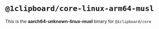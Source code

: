 # `@1clipboard/core-linux-arm64-musl`

This is the **aarch64-unknown-linux-musl** binary for `@1clipboard/core`
